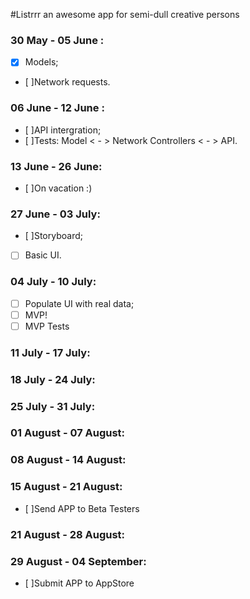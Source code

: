 #Listrrr an awesome app for semi-dull creative persons

### 30 May - 05 June :

- [x] Models;
- [ ]Network requests.

### 06 June - 12 June :

- [ ]API intergration;
- [ ]Tests: Model < - > Network Controllers < - > API.

### 13 June  - 26 June:
- [ ]On vacation :)

### 27 June  - 03 July:

- [ ]Storyboard;
- [ ] Basic UI.

### 04 July  - 10 July:

- [ ] Populate UI with real data;
- [ ] MVP!
- [ ] MVP Tests

### 11 July  - 17 July:
### 18 July  - 24 July:
### 25 July  - 31 July:
### 01 August  - 07 August:
### 08 August  - 14 August:
### 15 August  - 21 August:
- [ ]Send APP to Beta Testers

### 21 August  - 28 August:


### 29 August  - 04 September:
- [ ]Submit APP to AppStore
